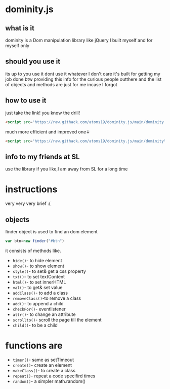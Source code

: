 # dominity.js
## what is it
dominity is a Dom manipulation library like jQuery I built  myself and for myself only 
## should you use it 
its up to you use it dont use it whatever I don't care it's built for getting my job done
btw providing this info for the curious people outthere
and the list of objects and methods are just for me incase I forgot
## how to use it
just take the link! you know the drill!
```html
<script src="https://raw.githack.com/atoms19/dominity.js/main/dominity.min.js"></script>
 ``` 
much more efficient and improved one↓
```html
<script src="https://raw.githack.com/atoms19/dominity.js/main/dominity%2Cbe.min.js"></script>
```
## info to my friends at SL
use the library if you like,I am away from SL for a long time

# instructions
very very very brief :(

## objects
finder object is used to find an dom element 
```js
var btn=new finder("#btn")
```
it consists of methods like.

- ``hide()``-    to hide element
- `show()`-    to show element
- `style()`-   to set& get a css property
- `txt()`-    to set textContent 
- `html()`-    to set innerHTML 
- `val()`-     to get& set value
- `addClass()`- to add a class
- `removeClass()`-to remove a class
- `add()`-      to append a child
- `checkFor()`- eventlistener
- `attr()`-      to change an attribute
- `scrollto()`- scroll the page till the element
- `child()`-    to be a child

# functions are

- `timer()`-   same as setTimeout
- `create()`-  create an element 
- `makeClass()`- to create a class
- `repeat()`- repeat a code specifird times 
- `random()`-   a simpler math.random()
